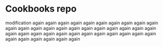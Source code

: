 # Cookbooks repo

modification again again again again again again again again again again again again again again again again again again again again again again again again again again again again again again again again again again again again again again again again